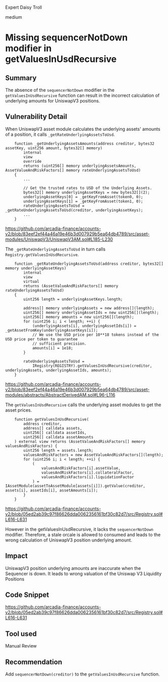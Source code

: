 Expert Daisy Troll

medium

# Missing sequencerNotDown modifier in getValuesInUsdRecursive

## Summary

The absence of the `sequencerNotDown` modifier in the `getValuesInUsdRecursive` function can result in the incorrect calculation of underlying amounts for UniswapV3 positions.

## Vulnerability Detail

When UniswapV3 asset module calculates the underlying assets' amounts of a position, it calls `_getRateUnderlyingAssetsToUsd`.

        function _getUnderlyingAssetsAmounts(address creditor, bytes32 assetKey, uint256 amount, bytes32[] memory) 
            internal
            view
            override
            returns (uint256[] memory underlyingAssetsAmounts, AssetValueAndRiskFactors[] memory rateUnderlyingAssetsToUsd)
        {
            ...

            // Get the trusted rates to USD of the Underlying Assets.
            bytes32[] memory underlyingAssetKeys = new bytes32[](2);
            underlyingAssetKeys[0] = _getKeyFromAsset(token0, 0);
            underlyingAssetKeys[1] = _getKeyFromAsset(token1, 0);
            rateUnderlyingAssetsToUsd = _getRateUnderlyingAssetsToUsd(creditor, underlyingAssetKeys);
            ...
        }

https://github.com/arcadia-finance/accounts-v2/blob/83eef2ef44a46a19e46b3d007929b5ea64db4789/src/asset-modules/UniswapV3/UniswapV3AM.sol#L185-L230

The `_getRateUnderlyingAssetsToUsd` in turn calls `Registry.getValuesInUsdRecursive`.

        function _getRateUnderlyingAssetsToUsd(address creditor, bytes32[] memory underlyingAssetKeys)
            internal
            view
            virtual
            returns (AssetValueAndRiskFactors[] memory rateUnderlyingAssetsToUsd)
        {
            uint256 length = underlyingAssetKeys.length;

            address[] memory underlyingAssets = new address[](length);
            uint256[] memory underlyingAssetIds = new uint256[](length);
            uint256[] memory amounts = new uint256[](length);
            for (uint256 i; i < length; ++i) {
                (underlyingAssets[i], underlyingAssetIds[i]) = _getAssetFromKey(underlyingAssetKeys[i]);
                // We use the USD price per 10**18 tokens instead of the USD price per token to guarantee
                // sufficient precision.
                amounts[i] = 1e18;
            }

            rateUnderlyingAssetsToUsd =
                IRegistry(REGISTRY).getValuesInUsdRecursive(creditor, underlyingAssets, underlyingAssetIds, amounts);
        }

https://github.com/arcadia-finance/accounts-v2/blob/83eef2ef44a46a19e46b3d007929b5ea64db4789/src/asset-modules/abstracts/AbstractDerivedAM.sol#L96-L116

The `getValuesInUsdRecursive` calls the underlying asset modules to get the asset prices. 

        function getValuesInUsdRecursive(
            address creditor,
            address[] calldata assets,
            uint256[] calldata assetIds,
            uint256[] calldata assetAmounts
        ) external view returns (AssetValueAndRiskFactors[] memory valuesAndRiskFactors) {
            uint256 length = assets.length;
            valuesAndRiskFactors = new AssetValueAndRiskFactors[](length);
            for (uint256 i; i < length; ++i) {
                (
                    valuesAndRiskFactors[i].assetValue,
                    valuesAndRiskFactors[i].collateralFactor,
                    valuesAndRiskFactors[i].liquidationFactor
                ) = IAssetModule(assetToAssetModule[assets[i]]).getValue(creditor, assets[i], assetIds[i], assetAmounts[i]);
            }
        }

https://github.com/arcadia-finance/accounts-v2/blob/05ed2ab39c97f86626dda0062356161bf30c82d7/src/Registry.sol#L616-L631

However in the getValuesInUsdRecursive, it lacks the `sequencerNotDown` modifier. Therefore, a stale orcale is allowed to consumed and leads to the wrong calculation of UniswapV3 position underlying amount.

## Impact

UniswapV3 position underlying amounts are inaccurate when the Sequencer is down. It leads to wrong valuation of the Uniswap V3 Liquidity Positions

## Code Snippet

https://github.com/arcadia-finance/accounts-v2/blob/05ed2ab39c97f86626dda0062356161bf30c82d7/src/Registry.sol#L616-L631

## Tool used

Manual Review

## Recommendation

Add `sequencerNotDown(creditor)` to the `getValuesInUsdRecursive` function.